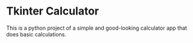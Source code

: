 # Tkinter Calculator

This is a python project of a simple and good-looking calculator app that does basic calculations.
